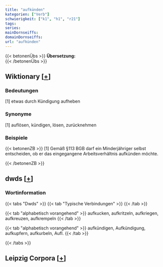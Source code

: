 ```yaml
---
title: "aufkünden"
kategorien: ["Verb"]
schwierigkeit: ["k1", "h1", "r21"]
tags:
series:
mainDornseiffs:
domainDornseiffs:
url: "aufkünden"
---
```


{{< betonenÜbs >}}
**Übersetzung:**  
{{< /betonenÜbs >}}

## Wiktionary [[+](https://de.wiktionary.org/wiki/aufkünden)]

### Bedeutungen
[1] etwas durch Kündigung aufheben  

### Synonyme
[1] auflösen, kündigen, lösen, zurücknehmen  

### Beispiele
{{< betonenZB >}}
[1] Gemäß §113 BGB darf ein Minderjähriger selbst entscheiden, ob er das eingegangene Arbeitsverhältnis aufkünden möchte.  

{{< /betonenZB >}}


## dwds [[+](https://www.dwds.de/wb/aufkünden)]

### Wortinformation
{{< tabs "Dwds" >}}
{{< tab "Typische Verbindungen" >}}
{{< /tab >}}

{{< tab "alphabetisch vorangehend" >}}
aufkucken, aufkritzeln, aufkriegen, aufkreuzen, aufkrempeln
{{< /tab >}}

{{< tab "alphabetisch vorangehend" >}}
aufkündigen, Aufkündigung, aufkupfern, aufkurbeln, Aufl.
{{< /tab >}}

{{< /tabs >}}

## Leipzig Corpora [[+](https://corpora.uni-leipzig.de/en/res?word=aufkünden&corpusId=deu_newscrawl-public_2018)]

